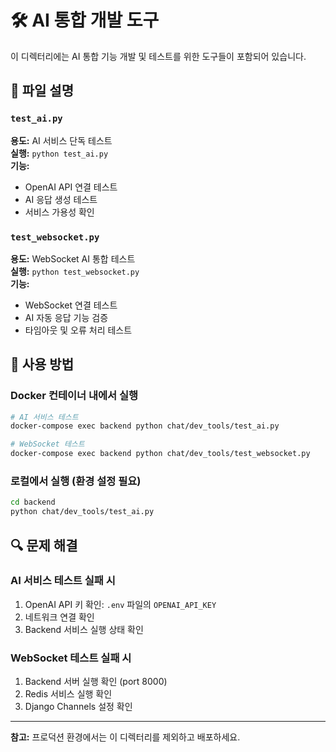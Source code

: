 # 🛠️ AI 통합 개발 도구

이 디렉터리에는 AI 통합 기능 개발 및 테스트를 위한 도구들이 포함되어 있습니다.

## 📁 파일 설명

### `test_ai.py`
**용도:** AI 서비스 단독 테스트  
**실행:** `python test_ai.py`  
**기능:**
- OpenAI API 연결 테스트
- AI 응답 생성 테스트
- 서비스 가용성 확인

### `test_websocket.py`
**용도:** WebSocket AI 통합 테스트  
**실행:** `python test_websocket.py`  
**기능:**
- WebSocket 연결 테스트
- AI 자동 응답 기능 검증
- 타임아웃 및 오류 처리 테스트

## 🚀 사용 방법

### Docker 컨테이너 내에서 실행
```bash
# AI 서비스 테스트
docker-compose exec backend python chat/dev_tools/test_ai.py

# WebSocket 테스트
docker-compose exec backend python chat/dev_tools/test_websocket.py
```

### 로컬에서 실행 (환경 설정 필요)
```bash
cd backend
python chat/dev_tools/test_ai.py
```

## 🔍 문제 해결

### AI 서비스 테스트 실패 시
1. OpenAI API 키 확인: `.env` 파일의 `OPENAI_API_KEY`
2. 네트워크 연결 확인
3. Backend 서비스 실행 상태 확인

### WebSocket 테스트 실패 시
1. Backend 서버 실행 확인 (port 8000)
2. Redis 서비스 실행 확인
3. Django Channels 설정 확인

---

**참고:** 프로덕션 환경에서는 이 디렉터리를 제외하고 배포하세요.